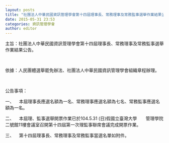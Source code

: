 ```yaml
---
layout: posts
title: "社團法人中華民國資訊管理學會第十四屆理事長、常務理事及常務監事選舉作業結果公告"
date: 2015-05-31 23:53
categories: 資訊管理學會
author: editor
---
```


主旨：社團法人中華民國資訊管理學會第十四屆理事長、常務理事及常務監事選舉作業結果公告。

 

依據：人民團體選舉罷免辦法、社團法人中華民國資訊管理學會組織章程辦理。

 

公告事項：

一、    本屆理事長應選名額為一名、常務理事應選名額為七名、常務監事應選名額為一名。

二、    本屆理、監事選舉開票作業已於104.5.31 (日)假國立臺灣大學　　管理學院二號館11樓會議室召開第十四屆第一次理監事聯席會議完成開票作業。

三、    第十四屆理事長、常務理事及常務監事當選名單如附件。
